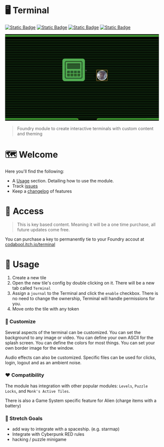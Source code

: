 # 🖥️ Terminal

[![Static Badge](https://img.shields.io/badge/Itch.io-CodaBool-red?style=flat-square&logo=itchdotio)](https://codabool.itch.io) [![Static Badge](https://img.shields.io/badge/Discord-CodaBool-blue?style=flat-square&logo=discord)](https://discord.gg/foundryvtt) [![Static Badge](https://img.shields.io/badge/Foundry%20Verfied%20Version-12-brightgreen?style=flat-square&logo=checkmarx)](https://github.com/CodaBool/terminal/issues) [![Static Badge](https://img.shields.io/badge/Foundry%20Verfied%20Version-13-brightgreen?style=flat-square&logo=checkmarx)](https://github.com/CodaBool/terminal/issues)

![Preview Video](https://raw.githubusercontent.com/CodaBool/terminal/main/img/preview.gif)

> Foundry module to create interactive terminals with custom content and theming

# 🗺️ Welcome
Here you'll find the following:

- A [Usage](https://github.com/CodaBool/terminal#-usage) section. Detailing how to use the module.
- Track [issues](https://github.com/CodaBool/terminal/issues)
- Keep a [changelog](https://github.com/CodaBool/terminal/blob/main/changelog.md) of features

# 🔑 Access
> This is key based content. Meaning it will be a one time purchase, all future updates come free.

You can purchase a key to permanently tie to your Foundry accout at [codabool.itch.io/terminal](https://codabool.itch.io/terminal)

# 🔨 Usage
1. Create a new tile
2. Open the new tile's config by double clicking on it. There will be a new tab called `Terminal`
3. Assign a `journal` to the Terminal and click the `enable` checkbox. There is no need to change the ownership, Terminal will handle permissions for you.
4. Move onto the tile with any token

### 🎨 Customize
Several aspects of the terminal can be customized. You can set the background to any image or video. You can define your own ASCII for the splash screen. You can define the colors for most things. You can set your own border image for the window.

Audio effects can also be customized. Specific files can be used for clicks, login, logout and as an ambient noise.

### ❤️ Compatibility
The module has integration with other popular modules: `Levels`, `Puzzle Locks`, and `Monk's Active Tiles`.

There is also a Game System specific feature for Alien (charge items with a battery)

### 🎈 Stretch Goals
- add way to integrate with a spaceship. (e.g. starmap)
- Integrate with Cyberpunk RED rules
- hacking / puzzle minigame